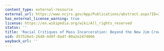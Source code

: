 ```yaml
---
content_type: external-resource
external_url: https://www.ncjrs.gov/App/Publications/abstract.aspx?ID=260432
has_external_license_warning: true
license: https://en.wikipedia.org/wiki/All_rights_reserved
status: ''
title: 'Racial Critiques of Mass Incarceration: Beyond the New Jim Crow'
uid: d57526e5-26d8-4d9f-8a4f-00a2e2474866
wayback_url: ''
---
```

